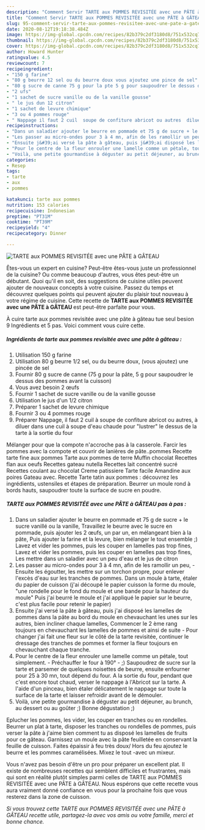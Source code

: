 ```yaml
---
description: "Comment Servir TARTE aux POMMES REVISITÉE avec une PÂTE à GÂTEAU"
title: "Comment Servir TARTE aux POMMES REVISITÉE avec une PÂTE à GÂTEAU"
slug: 95-comment-servir-tarte-aux-pommes-revisitee-avec-une-pate-a-gateau
date: 2020-08-12T19:18:38.484Z
image: https://img-global.cpcdn.com/recipes/82b379c2df3180d8/751x532cq70/tarte-aux-pommes-revisitee-avec-une-pate-a-gateau-photo-principale-de-la-recette.jpg
thumbnail: https://img-global.cpcdn.com/recipes/82b379c2df3180d8/751x532cq70/tarte-aux-pommes-revisitee-avec-une-pate-a-gateau-photo-principale-de-la-recette.jpg
cover: https://img-global.cpcdn.com/recipes/82b379c2df3180d8/751x532cq70/tarte-aux-pommes-revisitee-avec-une-pate-a-gateau-photo-principale-de-la-recette.jpg
author: Howard Hunter
ratingvalue: 4.5
reviewcount: 7
recipeingredient:
- "150 g farine"
- "80 g beurre 12 sel ou du beurre doux vous ajoutez une pince de sel"
- "80 g sucre de canne 75 g pour la pte 5 g pour saupoudrer le dessus des pommes avant la cuisson"
- "2 ufs"
- "1 sachet de sucre vanille ou de la vanille gousse"
- " le jus dun 12 citron"
- "1 sachet de levure chimique"
- "3 ou 4 pommes rouge"
- " Nappage il faut 2 cuil  soupe de confiture abricot ou autres  diluer dans une cuil  soupe deau chaude pour lustrer le dessus de la tarte  la sortie du four"
recipeinstructions:
- "Dans un saladier ajouter le beurre en pommade et 75 g de sucre + le sucre vanillé ou la vanille, Travaillez le beurre avec le sucre en pommade, puis ajouter les 2 œufs, un par un, en mélangeant bien à la pâte, Puis ajouter la farine et la levure, bien mélanger le tout ensemble ;) Lavez et vider les pommes, puis les couper en lamelles pas trop fines, Lavez et vider les pommes, puis les couper en lamelles pas trop fines, Les mettre dans un saladier avec un peu d&#39;eau et le jus de citron"
- "Les passer au micro-ondes pour 3 à 4 mn, afin de les ramollir un peu,  Ensuite les égoutter, les mettre sur un torchon propre, pour enlever l&#39;excès d&#39;eau sur les tranches de pommes. Dans un moule à tarte, étaler du papier de cuisson (j&#39;ai découpé le papier cuisson la forme du moule, &#34;une rondelle pour le fond du moule et une bande pour la hauteur du moule&#34; Puis j&#39;ai beurré le moule et j&#39;ai appliqué le papier sur le beurre, c&#39;est plus facile pour retenir le papier)"
- "Ensuite j&#39;ai versé la pâte à gâteau, puis j&#39;ai disposé les lamelles de pommes dans la pâte au bord du moule en chevauchant les unes sur les autres, bien incliner chaque lamelles, Commencer le 2 ème rang toujours en chevauchant les lamelles de pommes et ainsi de suite Pour changer j&#39;ai fait une fleur sur le côté de la tarte revisitée, continuer le dressage des tranches de pommes et former la fleur toujours en chevauchant chaque tranche."
- "Pour le centre de la fleur enrouler une lamelle comme un pétale, tout simplement.  Préchauffer le four à 190° ;) Saupoudrez de sucre sur la tarte et parsemer de quelques noisettes de beurre, ensuite enfourner pour 25 à 30 mn, tout dépend du four. A la sortie du four, pendant que c&#39;est encore tout chaud, verser le nappage à l&#39;Abricot sur la tarte. A l&#39;aide d&#39;un pinceau, bien étaler délicatement le nappage sur toute la surface de la tarte et laisser refroidir avant de le démouler."
- "Voilà, une petite gourmandise à déguster au petit déjeuner, au brunch, au dessert ou au goûter ;) Bonne dégustation ;)"
categories:
- Resep
tags:
- tarte
- aux
- pommes

katakunci: tarte aux pommes 
nutrition: 153 calories
recipecuisine: Indonesian
preptime: "PT31M"
cooktime: "PT39M"
recipeyield: "4"
recipecategory: Dinner

---
```



![TARTE aux POMMES REVISITÉE avec une PÂTE à GÂTEAU](https://img-global.cpcdn.com/recipes/82b379c2df3180d8/751x532cq70/tarte-aux-pommes-revisitee-avec-une-pate-a-gateau-photo-principale-de-la-recette.jpg)

Êtes-vous un expert en cuisine? Peut-être êtes-vous juste un professionnel de la cuisine? Ou comme beaucoup d'autres, vous êtes peut-être un débutant. Quoi qu'il en soit, des suggestions de cuisine utiles peuvent ajouter de nouveaux concepts à votre cuisine. Passez du temps et découvrez quelques points qui peuvent ajouter du plaisir tout nouveau à votre régime de cuisine. Cette recette de <strong> TARTE aux POMMES REVISITÉE avec une PÂTE à GÂTEAU </strong> est peut-être parfaite pour vous.

<!--inarticleads1-->

À cuire tarte aux pommes revisitée avec une pâte à gâteau tue seul besion 9 Ingrédients et 5 pas. Voici comment vous cuire cette.

##### Ingrédients de tarte aux pommes revisitée avec une pâte à gâteau :

1. Utilisation 150 g farine
1. Utilisation 80 g beurre 1/2 sel, ou du beurre doux, (vous ajoutez) une pincée de sel
1. Fournir 80 g sucre de canne (75 g pour la pâte, 5 g pour saupoudrer le dessus des pommes avant la cuisson)
1. Vous avez besoin 2 œufs
1. Fournir 1 sachet de sucre vanille ou de la vanille gousse
1. Utilisation  le jus d&#39;un 1/2 citron
1. Préparer 1 sachet de levure chimique
1. Fournir 3 ou 4 pommes rouge
1. Préparer  Nappage, il faut 2 cuil à soupe de confiture abricot ou autres, à diluer dans une cuil à soupe d&#39;eau chaude pour &#34;lustrer&#34; le dessus de la tarte à la sortie du four


Mélanger pour que la compote n&#39;accroche pas à la casserole. Farcir les pommes avec la compote et couvrir de lanières de pâte..pommes Recette tarte fine aux pommes Tarte aux pommes de terre Muffin chocolat Recettes flan aux oeufs Recettes gateau nutella Recettes lait concentré sucré Recettes coulant au chocolat Creme patissiere Tarte facile Amandine aux poires Gateau avec. Recette Tarte tatin aux pommes : découvrez les ingrédients, ustensiles et étapes de préparation. Beurrer un moule rond à bords hauts, saupoudrer toute la surface de sucre en poudre. 

<!--inarticleads2-->

##### TARTE aux POMMES REVISITÉE avec une PÂTE à GÂTEAU pas à pas :

1. Dans un saladier ajouter le beurre en pommade et 75 g de sucre + le sucre vanillé ou la vanille, Travaillez le beurre avec le sucre en pommade, puis ajouter les 2 œufs, un par un, en mélangeant bien à la pâte, Puis ajouter la farine et la levure, bien mélanger le tout ensemble ;) Lavez et vider les pommes, puis les couper en lamelles pas trop fines, Lavez et vider les pommes, puis les couper en lamelles pas trop fines, Les mettre dans un saladier avec un peu d&#39;eau et le jus de citron
1. Les passer au micro-ondes pour 3 à 4 mn, afin de les ramollir un peu,  - Ensuite les égoutter, les mettre sur un torchon propre, pour enlever l&#39;excès d&#39;eau sur les tranches de pommes. Dans un moule à tarte, étaler du papier de cuisson (j&#39;ai découpé le papier cuisson la forme du moule, &#34;une rondelle pour le fond du moule et une bande pour la hauteur du moule&#34; Puis j&#39;ai beurré le moule et j&#39;ai appliqué le papier sur le beurre, c&#39;est plus facile pour retenir le papier)
1. Ensuite j&#39;ai versé la pâte à gâteau, puis j&#39;ai disposé les lamelles de pommes dans la pâte au bord du moule en chevauchant les unes sur les autres, bien incliner chaque lamelles, Commencer le 2 ème rang toujours en chevauchant les lamelles de pommes et ainsi de suite - Pour changer j&#39;ai fait une fleur sur le côté de la tarte revisitée, continuer le dressage des tranches de pommes et former la fleur toujours en chevauchant chaque tranche.
1. Pour le centre de la fleur enrouler une lamelle comme un pétale, tout simplement.  - Préchauffer le four à 190° - ;) Saupoudrez de sucre sur la tarte et parsemer de quelques noisettes de beurre, ensuite enfourner pour 25 à 30 mn, tout dépend du four. A la sortie du four, pendant que c&#39;est encore tout chaud, verser le nappage à l&#39;Abricot sur la tarte. A l&#39;aide d&#39;un pinceau, bien étaler délicatement le nappage sur toute la surface de la tarte et laisser refroidir avant de le démouler.
1. Voilà, une petite gourmandise à déguster au petit déjeuner, au brunch, au dessert ou au goûter ;) Bonne dégustation ;)


Eplucher les pommes, les vider, les couper en tranches ou en rondelles. Beurrer un plat à tarte, disposer les tranches ou rondelles de pommes, puis verser la pâte à j&#39;aime bien comment tu as disposé les lamelles de fruits pour ce gâteau. Garnissez un moule avec la pâte feuilletée en conservant la feuille de cuisson. Faites épaissir à feu très doux/ Hors du feu ajoutez le beurre et les pommes caramélisées. Mixez le tout -avec un mixeur. 

<!--inarticleads1-->

<p>
Vous n'avez pas besoin d'être un pro pour préparer un excellent plat. Il existe de nombreuses recettes qui semblent difficiles et frustrantes, mais qui sont en réalité plutôt simples parmi celles de TARTE aux POMMES REVISITÉE avec une PÂTE à GÂTEAU. Nous espérons que cette recette vous aura vraiment donné confiance en vous pour la prochaine fois que vous resterez dans la zone de cuisson.
</p>

<p>
<i>Si vous trouvez cette TARTE aux POMMES REVISITÉE avec une PÂTE à GÂTEAU recette utile, partagez-la avec vos amis ou votre famille, merci et bonne chance.</i>
</p>
